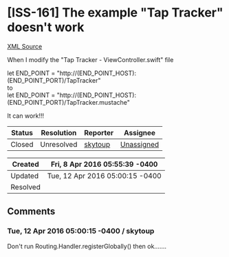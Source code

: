 # [ISS-161] The example "Tap Tracker" doesn't work

[XML Source](./xml/ISS-161.xml)
<p><p>When I modify the "Tap Tracker - ViewController.swift" file</p>

<p>let END_POINT = "http://&#40;END_POINT_HOST):&#40;END_POINT_PORT)/TapTracker"<br/>
to<br/>
let END_POINT = "http://&#40;END_POINT_HOST):&#40;END_POINT_PORT)/TapTracker.mustache"</p>

<p>It can work!!!</p></p>





Status|Resolution|Reporter|Assignee
------|----------|--------|--------
Closed|Unresolved|[skytoup](skytoup)|[Unassigned]($-1)





Created|Fri, 8 Apr 2016 05:55:39 -0400
-------|--------------
Updated|Tue, 12 Apr 2016 05:00:15 -0400
Resolved|


## Comments




### Tue, 12 Apr 2016 05:00:15 -0400 / skytoup 

<p><p>Don't run Routing.Handler.registerGlobally() then ok.......</p></p>


